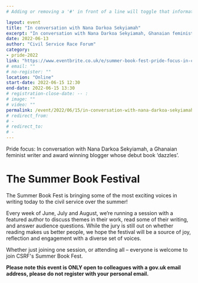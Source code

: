 ```yaml
---
# Adding or removing a '#' in front of a line will toggle that information off and on from being processed. 

layout: event
title: "In conversation with Nana Darkoa Sekyiamah"
excerpt: "In conversation with Nana Darkoa Sekyiamah, Ghanaian feminist, author and blogger."
date: 2022-06-13
author: "Civil Service Race Forum"
category: 
- pride-2022
link: "https://www.eventbrite.co.uk/e/summer-book-fest-pride-focus-in-conversation-with-nana-darkoa-sekyiamah-tickets-344289728847"
# email: ""
# no-register: ""
location: "Online"
start-date: 2022-06-15 12:30
end-date: 2022-06-15 13:30
# registration-close-date: -- :
# image: ""
# video: ""
permalink: /event/2022/06/15/in-conversation-with-nana-darkoa-sekyiamah
# redirect_from: 
# - 
# redirect_to: 
# - 
---
```


Pride focus: In conversation with Nana Darkoa Sekyiamah, a Ghanaian feminist writer and award winning blogger whose debut book ‘dazzles’.

# The Summer Book Festival

The Summer Book Fest is bringing some of the most exciting voices in writing today to the civil service over the summer!

Every week of June, July and August, we’re running a session with a featured author to discuss themes in their work, read some of their writing, and answer audience questions. While the jury is still out on whether reading makes us better people, we hope the festival will be a source of joy, reflection and engagement with a diverse set of voices.

Whether just joining one session, or attending all – everyone is welcome to join CSRF's Summer Book Fest.

**Please note this event is ONLY open to colleagues with a gov.uk email address, please do not register with your personal email.**
